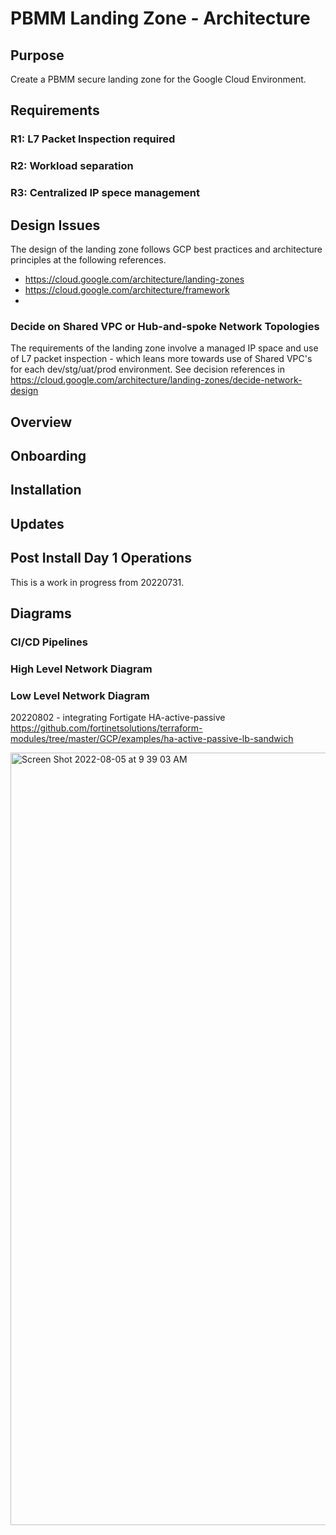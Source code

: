 # PBMM Landing Zone - Architecture
## Purpose
Create a PBMM secure landing zone for the Google Cloud Environment. 

## Requirements
### R1: L7 Packet Inspection required
### R2: Workload separation
### R3: Centralized IP spece management

## Design Issues
The design of the landing zone follows GCP best practices and architecture principles at the following references.

- https://cloud.google.com/architecture/landing-zones
- https://cloud.google.com/architecture/framework
- 
### Decide on Shared VPC or Hub-and-spoke Network Topologies
The requirements of the landing zone involve a managed IP space and use of L7 packet inspection - which leans more towards use of Shared VPC's for each dev/stg/uat/prod environment.   See decision references in https://cloud.google.com/architecture/landing-zones/decide-network-design
## Overview

## Onboarding

## Installation

## Updates

## Post Install Day 1 Operations


This is a work in progress from 20220731.


## Diagrams

### CI/CD Pipelines

### High Level Network Diagram

### Low Level Network Diagram 
20220802 - integrating Fortigate HA-active-passive https://github.com/fortinetsolutions/terraform-modules/tree/master/GCP/examples/ha-active-passive-lb-sandwich



<img width="1236" alt="Screen Shot 2022-08-05 at 9 39 03 AM" src="https://user-images.githubusercontent.com/94715080/183106000-f160bc5f-d2f3-4283-b419-df0bcba144fd.png">
